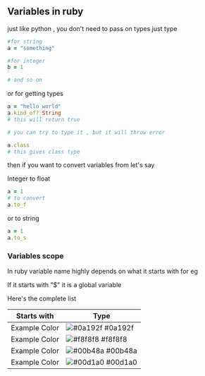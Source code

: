 ## Variables in ruby
 
just like python , you don't need to pass on types
just type
```ruby
#for string
a = "something"

#for integer
b = 1 

# and so on
```

or for getting types 
```ruby
a = "hello world"
a.kind_of? String
# this will return true 

# you can try to type it , but it will throw error

a.class
# this gives class type

```
then if you want to convert variables from let's say

Integer to float
```ruby
a = 1
# to convert
a.to_f

```

or to string
```ruby
a = 1
a.to_s
```

### Variables scope

In ruby variable name highly depends on what it starts with 
for eg

If it starts with "$" it is a global variable

Here's the complete list


| Starts with             | Type                                                                |
| ----------------- | ------------------------------------------------------------------ |
| Example Color | ![#0a192f](https://via.placeholder.com/10/0a192f?text=+) #0a192f |
| Example Color | ![#f8f8f8](https://via.placeholder.com/10/f8f8f8?text=+) #f8f8f8 |
| Example Color | ![#00b48a](https://via.placeholder.com/10/00b48a?text=+) #00b48a |
| Example Color | ![#00d1a0](https://via.placeholder.com/10/00b48a?text=+) #00d1a0 |
